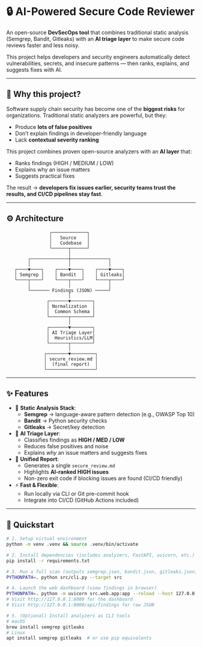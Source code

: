 # 🔒 AI-Powered Secure Code Reviewer

An open-source **DevSecOps tool** that combines traditional static analysis (Semgrep, Bandit, Gitleaks) with an **AI triage layer** to make secure code reviews faster and less noisy.  

This project helps developers and security engineers automatically detect vulnerabilities, secrets, and insecure patterns — then ranks, explains, and suggests fixes with AI.

---

## 🧐 Why this project?

Software supply chain security has become one of the **biggest risks** for organizations. Traditional static analyzers are powerful, but they:

- Produce **lots of false positives**
- Don’t explain findings in developer-friendly language
- Lack **contextual severity ranking**

This project combines proven open-source analyzers with an **AI layer** that:
- Ranks findings (HIGH / MEDIUM / LOW)
- Explains why an issue matters
- Suggests practical fixes

The result → **developers fix issues earlier, security teams trust the results, and CI/CD pipelines stay fast**.

---

## ⚙️ Architecture

```text
                ┌─────────────┐
                │   Source    │
                │   Codebase  │
                └──────┬──────┘
                       │
        ┌──────────────┼──────────────┐
        │              │              │
   ┌────▼────┐    ┌────▼────┐    ┌────▼────┐
   │ Semgrep │    │ Bandit  │    │ Gitleaks│
   └────┬────┘    └────┬────┘    └────┬────┘
        │              │              │
        └─────── Findings (JSON) ─────┘
                       │
               ┌───────▼────────┐
               │ Normalization  │
               │  Common Schema │
               └───────┬────────┘
                       │
               ┌───────▼────────┐
               │ AI Triage Layer│
               │  Heuristics/LLM│
               └───────┬────────┘
                       │
              ┌────────▼─────────┐
              │ secure_review.md │
              │  (final report)  │
              └──────────────────┘

```
---

## ✨ Features

- 🧰 **Static Analysis Stack**:
  - **Semgrep** → language-aware pattern detection (e.g., OWASP Top 10)
  - **Bandit** → Python security checks
  - **Gitleaks** → Secret/key detection
- 🤖 **AI Triage Layer**:
  - Classifies findings as **HIGH / MED / LOW**
  - Reduces false positives and noise
  - Explains *why* an issue matters and suggests fixes
- 📄 **Unified Report**:
  - Generates a single `secure_review.md`
  - Highlights **AI-ranked HIGH issues**
  - Non-zero exit code if blocking issues are found (CI/CD friendly)
- ⚡ **Fast & Flexible**:
  - Run locally via CLI or Git pre-commit hook
  - Integrate into CI/CD (GitHub Actions included)

---

## 🚀 Quickstart

```bash
# 1. Setup virtual environment
python -m venv .venv && source .venv/bin/activate

# 2. Install dependencies (includes analyzers, FastAPI, uvicorn, etc.)
pip install -r requirements.txt

# 3. Run a full scan (outputs semgrep.json, bandit.json, gitleaks.json, secure_review.md)
PYTHONPATH=. python src/cli.py --target src

# 4. Launch the web dashboard (view findings in browser)
PYTHONPATH=. python -m uvicorn src.web.app:app --reload --host 127.0.0.1 --port 8000
# Visit http://127.0.0.1:8000 for the dashboard
# Visit http://127.0.0.1:8000/api/findings for raw JSON

# 5. (Optional) Install analyzers as CLI tools
# macOS
brew install semgrep gitleaks
# Linux
apt install semgrep gitleaks  # or use pip equivalents
```
